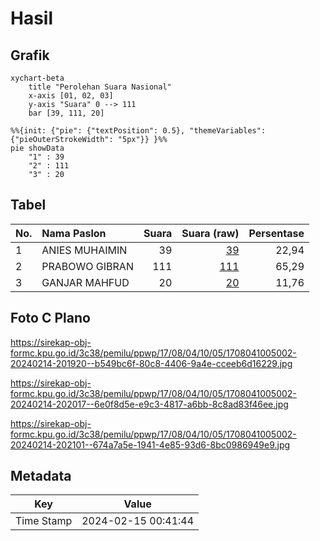 # Hasil

## Grafik

```mermaid
xychart-beta
    title "Perolehan Suara Nasional"
    x-axis [01, 02, 03]
    y-axis "Suara" 0 --> 111
    bar [39, 111, 20]
```

```mermaid
%%{init: {"pie": {"textPosition": 0.5}, "themeVariables": {"pieOuterStrokeWidth": "5px"}} }%%
pie showData
    "1" : 39
    "2" : 111
    "3" : 20
```

## Tabel

| No. | Nama Paslon    | Suara | Suara (raw) | Persentase |
|:--- |:-------------- | -----:| -----------:| ----------:|
| 1   | ANIES MUHAIMIN | 39    | [39][p-1]   | 22,94      |
| 2   | PRABOWO GIBRAN | 111   | [111][p-2]  | 65,29      |
| 3   | GANJAR MAHFUD  | 20    | [20][p-3]   | 11,76      |


[p-1]: https://github.com/gigit-pemilu/pemilu-2024/blob/main/pilpres/hitung-suara/sub/17-bengkulu/sub/08-kepahiang/sub/04-kepahiang/sub/1005-pasar-ujung/sub/002-tps/sub/paslon-1.txt
[p-2]: https://github.com/gigit-pemilu/pemilu-2024/blob/main/pilpres/hitung-suara/sub/17-bengkulu/sub/08-kepahiang/sub/04-kepahiang/sub/1005-pasar-ujung/sub/002-tps/sub/paslon-2.txt
[p-3]: https://github.com/gigit-pemilu/pemilu-2024/blob/main/pilpres/hitung-suara/sub/17-bengkulu/sub/08-kepahiang/sub/04-kepahiang/sub/1005-pasar-ujung/sub/002-tps/sub/paslon-3.txt

## Foto C Plano

https://sirekap-obj-formc.kpu.go.id/3c38/pemilu/ppwp/17/08/04/10/05/1708041005002-20240214-201920--b549bc6f-80c8-4406-9a4e-cceeb6d16229.jpg

https://sirekap-obj-formc.kpu.go.id/3c38/pemilu/ppwp/17/08/04/10/05/1708041005002-20240214-202017--6e0f8d5e-e9c3-4817-a6bb-8c8ad83f46ee.jpg

https://sirekap-obj-formc.kpu.go.id/3c38/pemilu/ppwp/17/08/04/10/05/1708041005002-20240214-202101--674a7a5e-1941-4e85-93d6-8bc0986949e9.jpg


## Metadata

| Key        | Value               |
| ---------- | ------------------- |
| Time Stamp | 2024-02-15 00:41:44 |



